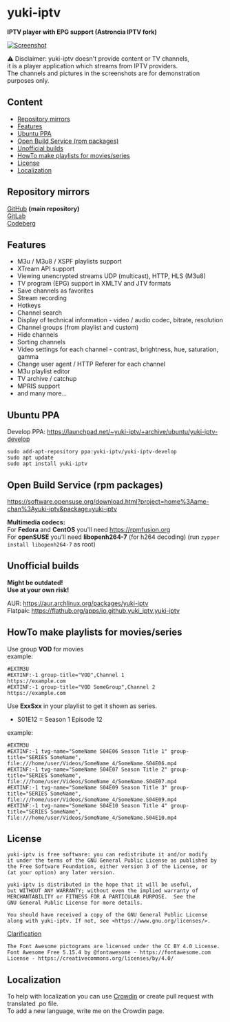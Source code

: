 # yuki-iptv

**IPTV player with EPG support (Astroncia IPTV fork)**

[![Screenshot](https://gist.githubusercontent.com/Ame-chan-angel/c37f80c2cb00afbdbd98959186e1ab80/raw/e59228169ace1634fae96f65aace5f4d2d7fa71c/screenshot.png)](https://gist.githubusercontent.com/Ame-chan-angel/c37f80c2cb00afbdbd98959186e1ab80/raw/e59228169ace1634fae96f65aace5f4d2d7fa71c/screenshot.png)

⚠️ Disclaimer: yuki-iptv doesn't provide content or TV channels,  
it is a player application which streams from IPTV providers.  
The channels and pictures in the screenshots are for demonstration purposes only.

## Content

- [Repository mirrors](#repository-mirrors)
- [Features](#features)
- [Ubuntu PPA](#ubuntu-ppa)
- [Open Build Service (rpm packages)](#open-build-service-rpm-packages)
- [Unofficial builds](#unofficial-builds)
- [HowTo make playlists for movies/series](#howto-make-playlists-for-moviesseries)
- [License](#license)
- [Localization](#localization)

## Repository mirrors

[GitHub](https://github.com/yuki-iptv/yuki-iptv) **(main repository)**  
[GitLab](https://gitlab.com/yuki-iptv/yuki-iptv)  
[Codeberg](https://codeberg.org/yuki-iptv/yuki-iptv)  

## Features

- M3u / M3u8 / XSPF playlists support
- XTream API support
- Viewing unencrypted streams UDP (multicast), HTTP, HLS (M3u8)
- TV program (EPG) support in XMLTV and JTV formats
- Save channels as favorites
- Stream recording
- Hotkeys
- Channel search
- Display of technical information - video / audio codec, bitrate, resolution
- Channel groups (from playlist and custom)
- Hide channels
- Sorting channels
- Video settings for each channel - contrast, brightness, hue, saturation, gamma
- Change user agent / HTTP Referer for each channel
- M3u playlist editor
- TV archive / catchup
- MPRIS support
- and many more...

## Ubuntu PPA

Develop PPA: https://launchpad.net/~yuki-iptv/+archive/ubuntu/yuki-iptv-develop  
```
sudo add-apt-repository ppa:yuki-iptv/yuki-iptv-develop
sudo apt update
sudo apt install yuki-iptv
```

## Open Build Service (rpm packages)

https://software.opensuse.org/download.html?project=home%3Aame-chan%3Ayuki-iptv&package=yuki-iptv  
  
**Multimedia codecs:**  
For **Fedora** and **CentOS** you'll need https://rpmfusion.org  
For **openSUSE** you'll need **libopenh264-7** (for h264 decoding) (run ```zypper install libopenh264-7``` as root)  

## Unofficial builds

**Might be outdated!**  
**Use at your own risk!**  
  
AUR: https://aur.archlinux.org/packages/yuki-iptv  
Flatpak: https://flathub.org/apps/io.github.yuki_iptv.yuki-iptv

## HowTo make playlists for movies/series
  
Use group **VOD** for movies  
example:  
  
```
#EXTM3U
#EXTINF:-1 group-title="VOD",Channel 1
https://example.com
#EXTINF:-1 group-title="VOD SomeGroup",Channel 2
https://example.com
```
  
Use **ExxSxx** in your playlist to get it shown as series.  
  
- S01E12 = Season 1 Episode 12  
  
example:  
  
```
#EXTM3U
#EXTINF:-1 tvg-name="SomeName S04E06 Season Title 1" group-title="SERIES SomeName",
file:///home/user/Videos/SomeName_4/SomeName.S04E06.mp4
#EXTINF:-1 tvg-name="SomeName S04E07 Season Title 2" group-title="SERIES SomeName",
file:///home/user/Videos/SomeName_4/SomeName.S04E07.mp4
#EXTINF:-1 tvg-name="SomeName S04E09 Season Title 3" group-title="SERIES SomeName",
file:///home/user/Videos/SomeName_4/SomeName.S04E09.mp4
#EXTINF:-1 tvg-name="SomeName S04E10 Season Title 4" group-title="SERIES SomeName",
file:///home/user/Videos/SomeName_4/SomeName.S04E10.mp4
```

## License

```monospace
yuki-iptv is free software: you can redistribute it and/or modify
it under the terms of the GNU General Public License as published by
the Free Software Foundation, either version 3 of the License, or
(at your option) any later version.

yuki-iptv is distributed in the hope that it will be useful,
but WITHOUT ANY WARRANTY; without even the implied warranty of
MERCHANTABILITY or FITNESS FOR A PARTICULAR PURPOSE.  See the
GNU General Public License for more details.

You should have received a copy of the GNU General Public License
along with yuki-iptv. If not, see <https://www.gnu.org/licenses/>.
```

[Clarification](https://github.com/yuki-iptv/yuki-iptv/blob/master/LICENSE-NOTICE.txt)

```monospace
The Font Awesome pictograms are licensed under the CC BY 4.0 License.
Font Awesome Free 5.15.4 by @fontawesome - https://fontawesome.com
License - https://creativecommons.org/licenses/by/4.0/
```

## Localization

To help with localization you can use [Crowdin](https://crowdin.com/project/yuki-iptv) or create pull request with translated .po file.  
To add a new language, write me on the Crowdin page.
